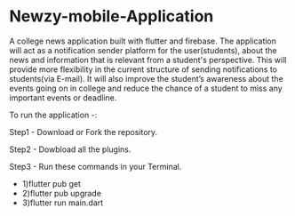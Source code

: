 # Newzy-mobile-Application
A college news application built with flutter and firebase. 
The application will act as a notification sender platform for the user(students), about the news and information that is relevant from a student's perspective. This will provide more flexibility in the current structure of sending notifications to students(via E-mail). It will also improve the student’s awareness about the events going on in college and reduce the chance of a student to miss any important events or deadline.

To run the application -:

Step1 - Download or Fork the repository.

Step2 - Dowbload all the plugins.

Step3 - Run these commands in your Terminal.

- 1)flutter pub get
- 2)flutter pub upgrade
- 3)flutter run main.dart
